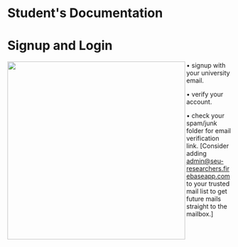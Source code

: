 # **Student's Documentation**

# Signup and Login

<!-- <img style="float: left;" src="./assets/images/signupLogin.gif"> -->
<img align="left" src="./assets/images/signupLogin.gif"
height="400">

• signup with your university email.

• verify your account.

• check your spam/junk folder for email verification link. [Consider adding admin@seu-researchers.firebaseapp.com to your trusted mail list to get future mails straight to the mailbox.]

